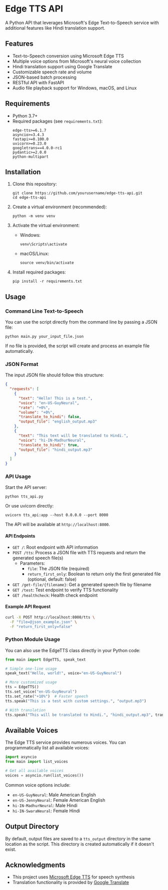 # Edge TTS API

A Python API that leverages Microsoft's Edge Text-to-Speech service with additional features like Hindi translation support.

## Features

- Text-to-Speech conversion using Microsoft Edge TTS
- Multiple voice options from Microsoft's neural voice collection
- Hindi translation support using Google Translate
- Customizable speech rate and volume
- JSON-based batch processing
- RESTful API with FastAPI
- Audio file playback support for Windows, macOS, and Linux

## Requirements

- Python 3.7+
- Required packages (see `requirements.txt`):
  ```
  edge-tts>=6.1.7
  asyncio>=3.4.3
  fastapi>=0.100.0
  uvicorn>=0.23.0
  googletrans==4.0.0-rc1
  pydantic>=2.0.0
  python-multipart
  ```

## Installation

1. Clone this repository:
   ```
   git clone https://github.com/yourusername/edge-tts-api.git
   cd edge-tts-api
   ```

2. Create a virtual environment (recommended):
   ```
   python -m venv venv
   ```

3. Activate the virtual environment:
   - Windows:
     ```
     venv\Scripts\activate
     ```
   - macOS/Linux:
     ```
     source venv/bin/activate
     ```

4. Install required packages:
   ```
   pip install -r requirements.txt
   ```

## Usage

### Command Line Text-to-Speech

You can use the script directly from the command line by passing a JSON file:

```
python main.py your_input_file.json
```

If no file is provided, the script will create and process an example file automatically.

### JSON Format

The input JSON file should follow this structure:

```json
{
  "requests": [
    {
      "text": "Hello! This is a test.",
      "voice": "en-US-GuyNeural",
      "rate": "+0%",
      "volume": "+0%",
      "translate_to_hindi": false,
      "output_file": "english_output.mp3"
    },
    {
      "text": "This text will be translated to Hindi.",
      "voice": "hi-IN-MadhurNeural",
      "translate_to_hindi": true,
      "output_file": "hindi_output.mp3"
    }
  ]
}
```

### API Usage

Start the API server:

```
python tts_api.py
```

Or use uvicorn directly:

```
uvicorn tts_api:app --host 0.0.0.0 --port 8000
```

The API will be available at `http://localhost:8000`.

#### API Endpoints

- `GET /`: Root endpoint with API information
- `POST /tts`: Process a JSON file with TTS requests and return the generated speech file(s)
  - Parameters:
    - `file`: The JSON file (required)
    - `return_first_only`: Boolean to return only the first generated file (optional, default: false)
- `GET /get-file/{filename}`: Get a generated speech file by filename
- `GET /test`: Test endpoint to verify TTS functionality
- `GET /healthcheck`: Health check endpoint

#### Example API Request

```bash
curl -X POST http://localhost:8000/tts \
  -F "file=@json_example.json" \
  -F "return_first_only=false"
```

### Python Module Usage

You can also use the EdgeTTS class directly in your Python code:

```python
from main import EdgeTTS, speak_text

# Simple one-line usage
speak_text("Hello, world!", voice="en-US-GuyNeural")

# More customized usage
tts = EdgeTTS()
tts.set_voice("en-US-GuyNeural")
tts.set_rate("+10%")  # Faster speech
tts.speak("This is a test with custom settings.", "output.mp3")

# With translation
tts.speak("This will be translated to Hindi.", "hindi_output.mp3", translate_to_hindi=True)
```

## Available Voices

The Edge TTS service provides numerous voices. You can programmatically list all available voices:

```python
import asyncio
from main import list_voices

# Get all available voices
voices = asyncio.run(list_voices())
```

Common voice options include:
- `en-US-GuyNeural`: Male American English
- `en-US-JennyNeural`: Female American English
- `hi-IN-MadhurNeural`: Male Hindi
- `hi-IN-SwaraNeural`: Female Hindi

## Output Directory

By default, output files are saved to a `tts_output` directory in the same location as the script. This directory is created automatically if it doesn't exist.

## Acknowledgments

- This project uses [Microsoft Edge TTS](https://github.com/rany2/edge-tts) for speech synthesis
- Translation functionality is provided by [Google Translate](https://pypi.org/project/googletrans/)

